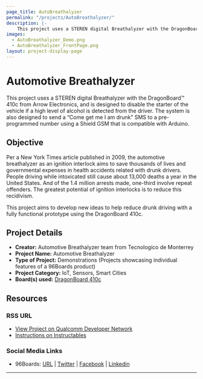 ```yaml
---
page_title: AutoBreathalyzer
permalink: "/projects/AutoBreathalyzer/"
description: |-
    This project uses a STEREN digital Breathalyzer with the DragonBoard™ 410c from Arrow Electronics, and is designed to disable the starter of the vehicle if a high level of alcohol is detected from the driver. The system is also designed to send a “Come get me I am drunk” SMS to a pre-programmed number using a Shield GSM that is compatible with Arduino.
images:
  - AutoBreathalyzer_Demo.png
  - AutoBreathalyzer_FrontPage.png
layout: project-display-page
---
```

# Automotive Breathalyzer

This project uses a STEREN digital Breathalyzer with the DragonBoard™ 410c from Arrow Electronics, and is designed to disable the starter of the vehicle if a high level of alcohol is detected from the driver. The system is also designed to send a “Come get me I am drunk” SMS to a pre-programmed number using a Shield GSM that is compatible with Arduino.

## Objective

Per a New York Times article published in 2009, the automotive breathalyzer as an ignition interlock aims to save thousands of lives and governmental expenses in health accidents related with drunk drivers. People driving while intoxicated still cause about 13,000 deaths a year in the United States. And of the 1.4 million arrests made, one-third involve repeat offenders. The greatest potential of ignition interlocks is to reduce this recidivism.

This project aims to develop new ideas to help reduce drunk driving with a fully functional prototype using the DragonBoard 410c.

## Project Details

- **Creator:** Automotive Breathalyzer team from Tecnologico de Monterrey
- **Project Name:** Automotive Breathalyzer
- **Type of Project:** Demonstrations (Projects showcasing individual features of a 96Boards product)
- **Project Category:** IoT, Sensors, Smart Cities
- **Board(s) used:** [DragonBoard 410c](https://www.96boards.org/product/dragonboard410c/)

## Resources

### RSS URL

- [View Project on Qualcomm Developer Network](https://developer.qualcomm.com/project/automotive-breathalyzer)
- [Instructions on Instructables](https://www.instructables.com/id/AUTOMOTIVE-BREATHALYZER/)

### Social Media Links

- 96Boards: [URL](https://www.96boards.org/) &#124; [Twitter](https://twitter.com/96boards) &#124; [Facebook](https://www.facebook.com/96Boards) &#124; [Linkedin](https://www.linkedin.com/showcase/6637095/)


***
